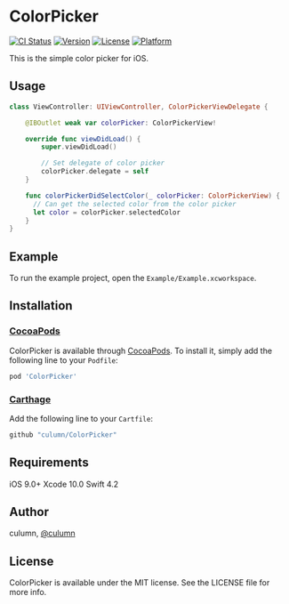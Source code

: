 # ColorPicker

[![CI Status](https://img.shields.io/travis/culumn/ColorPicker.svg?style=flat)](https://travis-ci.org/culumn/ColorPicker) [![Version](https://img.shields.io/cocoapods/v/CULColorPicker.svg?style=flat)](https://cocoapods.org/pods/CULColorPicker) [![License](https://img.shields.io/cocoapods/l/ColorPicker.svg?style=flat)](https://cocoapods.org/pods/ColorPicker) [![Platform](https://img.shields.io/cocoapods/p/ColorPicker.svg?style=flat)](https://cocoapods.org/pods/ColorPicker)

This is the simple color picker for iOS.


## Usage
```swift
class ViewController: UIViewController, ColorPickerViewDelegate {

    @IBOutlet weak var colorPicker: ColorPickerView!

    override func viewDidLoad() {
        super.viewDidLoad()

        // Set delegate of color picker
        colorPicker.delegate = self
    }

    func colorPickerDidSelectColor(_ colorPicker: ColorPickerView) {
      // Can get the selected color from the color picker
      let color = colorPicker.selectedColor
    }
}
```

## Example
To run the example project, open the `Example/Example.xcworkspace`.

## Installation
### [CocoaPods](https://cocoapods.org)
ColorPicker is available through [CocoaPods](https://cocoapods.org). To install it, simply add the following line to your `Podfile`:

```ruby
pod 'ColorPicker'
```

### [Carthage](https://github.com/Carthage/Carthage)
Add the following line to your `Cartfile`:
```bash
github "culumn/ColorPicker"
```

## Requirements
iOS 9.0+
Xcode 10.0
Swift 4.2

## Author

culumn, [@culumn](https://github.com/culumn)

## License

ColorPicker is available under the MIT license. See the LICENSE file for more info.
